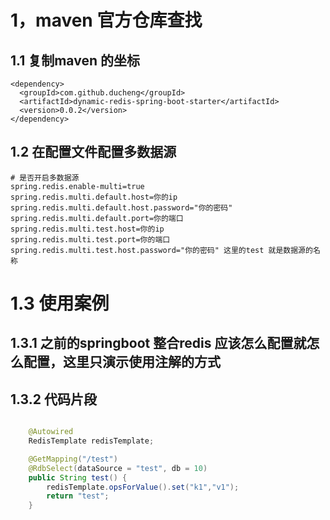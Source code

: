 # 1，maven 官方仓库查找

## 1.1 复制maven 的坐标 

```
<dependency>
  <groupId>com.github.ducheng</groupId>
  <artifactId>dynamic-redis-spring-boot-starter</artifactId>
  <version>0.0.2</version>
</dependency>
```



## 1.2 在配置文件配置多数据源

```properties
# 是否开启多数据源
spring.redis.enable-multi=true
spring.redis.multi.default.host=你的ip
spring.redis.multi.default.host.password="你的密码"
spring.redis.multi.default.port=你的端口
spring.redis.multi.test.host=你的ip
spring.redis.multi.test.port=你的端口
spring.redis.multi.test.host.password="你的密码" 这里的test 就是数据源的名称
```

# 1.3  使用案例

## 1.3.1  之前的springboot 整合redis 应该怎么配置就怎么配置，这里只演示使用注解的方式

## 1.3.2 代码片段

```java

	@Autowired
	RedisTemplate redisTemplate;

	@GetMapping("/test")
	@RdbSelect(dataSource = "test", db = 10)
	public String test() {
		redisTemplate.opsForValue().set("k1","v1");
		return "test";
	}

```

